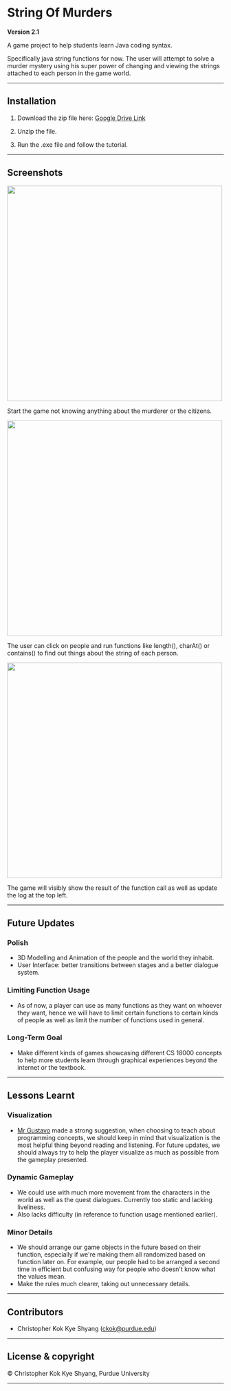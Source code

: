 # String Of Murders
**Version 2.1**

A game project to help students learn Java coding syntax.

Specifically java string functions for now. The user will attempt to solve a murder mystery using his super power of changing and viewing the strings attached to each person in the game world. 

--- 

## Installation 

1. Download the zip file here: [Google Drive Link](https://drive.google.com/file/d/0ByZQ9x0S04LtNHpidmZPUGYzeDg/view?usp=sharing)

2. Unzip the file. 

3. Run the .exe file and follow the tutorial.

---

## Screenshots
<img src="https://user-images.githubusercontent.com/25407259/29191399-9667c4d6-7deb-11e7-985e-0df831ee936f.JPG" width = 500>

Start the game not knowing anything about the murderer or the citizens. 

<img src="https://user-images.githubusercontent.com/25407259/29191401-97bb21a2-7deb-11e7-8f2a-c61c56303872.JPG" width = 500>

The user can click on people and run functions like length(), charAt() or contains() to find out things about the string of each person.

<img src="https://user-images.githubusercontent.com/25407259/29191404-988aa86e-7deb-11e7-8598-db8657ed37c5.JPG" width = 500>

The game will visibly show the result of the function call as well as update the log at the top left. 

---

## Future Updates

### Polish 
- 3D Modelling and Animation of the people and the world they inhabit. 
- User Interface: better transitions between stages and a better dialogue system.

### Limiting Function Usage
- As of now, a player can use as many functions as they want on whoever they want, hence we will have to limit certain functions to certain kinds of people as well as limit the number of functions used in general. 

### Long-Term Goal
- Make different kinds of games showcasing different CS 18000 concepts to help more students learn through graphical experiences beyond the internet or the textbook. 

---

## Lessons Learnt

### Visualization 
- [Mr Gustavo](https://www.cs.purdue.edu/people/grr) made a strong suggestion, when choosing to teach about programming concepts, we should keep in mind that visualization is the most helpful thing beyond reading and listening. For future updates, we should always try to help the player visualize as much as possible from the gameplay presented.

### Dynamic Gameplay
- We could use with much more movement from the characters in the world as well as the quest dialogues. Currently too static and lacking liveliness. 
- Also lacks difficulty (in reference to function usage mentioned earlier).

### Minor Details
- We should arrange our game objects in the future based on their function, especially if we're making them all randomized based on function later on. For example, our people had to be arranged a second time in efficient but confusing way for people who doesn't know what the values mean. 
- Make the rules much clearer, taking out unnecessary details. 

---

## Contributors

- Christopher Kok Kye Shyang (<ckok@purdue.edu>)

---

## License & copyright

© Christopher Kok Kye Shyang, Purdue University 

---



